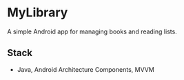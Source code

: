 # MyLibrary
A simple Android app for managing books and reading lists.

## Stack
- Java, Android Architecture Components, MVVM
